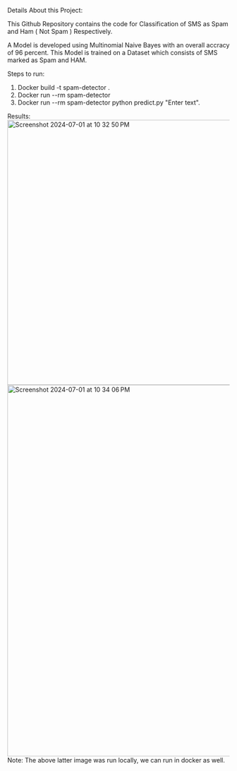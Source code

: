 Details About this Project:

This Github Repository contains the code for Classification of SMS as Spam and Ham ( Not Spam ) Respectively.

A Model is developed using Multinomial Naive Bayes with an overall accracy of 96 percent. This Model is trained on a Dataset which consists of SMS marked as Spam and HAM.

Steps to run:
1. Docker build -t spam-detector .
2. Docker run --rm spam-detector
3. Docker run --rm spam-detector python predict.py "Enter text".

Results:
<img width="600" alt="Screenshot 2024-07-01 at 10 32 50 PM" src="https://github.com/neelalohith/SMS_Spam_Classifier/assets/98219059/78d2e6b2-3803-4210-9eca-1e66390e0729">
<br />
<img width="841" alt="Screenshot 2024-07-01 at 10 34 06 PM" src="https://github.com/neelalohith/SMS_Spam_Classifier/assets/98219059/7ec6b9da-8bbd-4fb2-bdd1-654d2addd4e8">
<br />
Note: The above latter image was run locally, we can run in docker as well.

